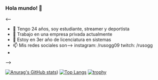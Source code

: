 ### Hola mundo! 👋

<--

- 💬 Tengo 24 años, soy estudiante, streamer y deportista
- 🔭 Trabajo en una empresa privada actualmente
- 🌱 Estoy en 3er año de licenciatura en sistemas
- 📫 Mis redes sociales son--> instagram: /rusogg09  twitch: /rusogg
- 
-->


[![Anurag's GitHub stats](https://github-readme-stats.vercel.app/api?username=rusogg&show_icons=true&theme=radical)](https://github.com/anuraghazra/github-readme-stats))
[![Top Langs](https://github-readme-stats.vercel.app/api/top-langs/?username=rusogg&layout=compact&show_icons=true&theme=radical)](https://github.com/anuraghazra/github-readme-stats)
[![trophy](https://github-profile-trophy.vercel.app/?username=rusogg&theme=dracula)](https://github.com/ryo-ma/github-profile-trophy)
